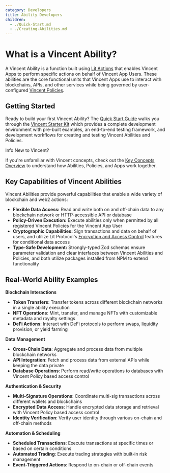 ```yaml
---
category: Developers
title: Ability Developers
children:
  - ./Quick-Start.md
  - ./Creating-Abilities.md
---
```


# What is a Vincent Ability?

A Vincent Ability is a function built using [Lit Actions](https://developer.litprotocol.com/sdk/serverless-signing/overview) that enables Vincent Apps to perform specific actions on behalf of Vincent App Users. These abilities are the core functional units that Vincent Apps use to interact with blockchains, APIs, and other services while being governed by user-configured [Vincent Policies](../Policy-Developers/Getting-Started.md).

## Getting Started

Ready to build your first Vincent Ability? The [Quick Start Guide](./Quick-Start.md) walks you through the [Vincent Starter Kit](https://github.com/LIT-Protocol/vincent-starter-kit/tree/main) which provides a complete development environment with pre-built examples, an end-to-end testing framework, and development workflows for creating and testing Vincent Abilities and Policies.

<div class="box info-box">
  <p class="box-title info-box-title">
    <span class="box-icon info-icon">Info</span> New to Vincent?
  </p>
  <p>
    If you're unfamiliar with Vincent concepts, check out the <a href="../../Concepts.md">Key Concepts Overview</a> to understand how Abilities, Policies, and Apps work together.
  </p>
</div>

## Key Capabilities of Vincent Abilities

Vincent Abilities provide powerful capabilities that enable a wide variety of blockchain and web2 actions:

- **Flexible Data Access:** Read and write both on and off-chain data to any blockchain network or HTTP-accessible API or database
- **Policy-Driven Execution:** Execute abilities only when permitted by all registered Vincent Policies for the Vincent App User
- **Cryptographic Capabilities:** Sign transactions and data on behalf of users, and utilize Lit Protocol's [Encryption and Access Control](https://developer.litprotocol.com/sdk/access-control/intro) features for conditional data access
- **Type-Safe Development:** Strongly-typed Zod schemas ensure parameter validation and clear interfaces between Vincent Abilities and Policies, and both utilize packages installed from NPM to extend functionality

## Real-World Ability Examples

**Blockchain Interactions**

- **Token Transfers**: Transfer tokens across different blockchain networks in a single ability execution
- **NFT Operations**: Mint, transfer, and manage NFTs with customizable metadata and royalty settings
- **DeFi Actions**: Interact with DeFi protocols to perform swaps, liquidity provision, or yield farming

**Data Management**

- **Cross-Chain Data**: Aggregate and process data from multiple blockchain networks
- **API Integration**: Fetch and process data from external APIs while keeping the data private
- **Database Operations**: Perform read/write operations to databases with Vincent Policy based access control

**Authentication & Security**

- **Multi-Signature Operations**: Coordinate multi-sig transactions across different wallets and blockchains
- **Encrypted Data Access**: Handle encrypted data storage and retrieval with Vincent Policy based access control
- **Identity Verification**: Verify user identity through various on-chain and off-chain methods

**Automation & Scheduling**

- **Scheduled Transactions**: Execute transactions at specific times or based on certain conditions
- **Automated Trading**: Execute trading strategies with built-in risk management
- **Event-Triggered Actions**: Respond to on-chain or off-chain events
